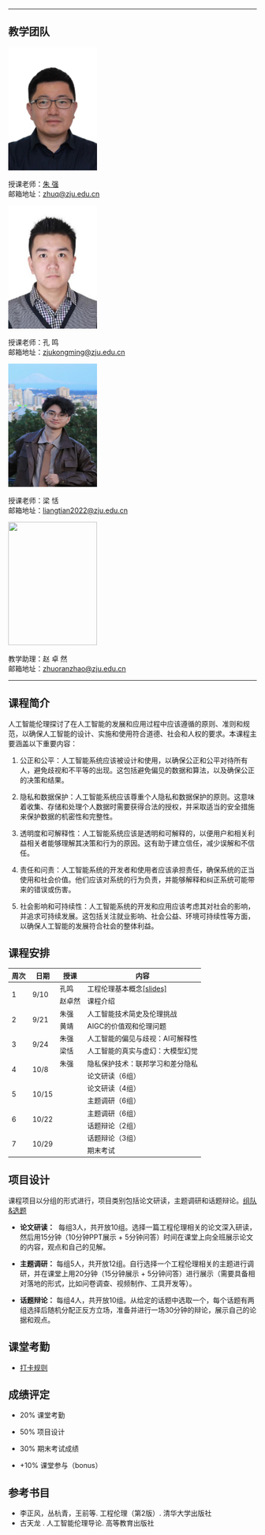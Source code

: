 <!-- <p align="center"><font size="10">工程伦理（Engineering Ethics）</font></p>
<p align="center"><font size="5">2024年秋季</font></p>
<p align="center"><font size="5">周二11-14节 玉泉教7-506</font></p> -->
---

## 教学团队

<img src="resource/zhuq.jpg" width="180" height="250">

授课老师：[朱  强](https://person.zju.edu.cn/zhuq?ivk_sa=1025922p)  
邮箱地址：<zhuq@zju.edu.cn>

<img src="resource/km.jpg" width="180" height="250">

授课老师：孔  鸣  
邮箱地址：<zjukongming@zju.edu.cn>

<img src="resource/lt.jpg" width="180" height="250">

授课老师：梁  恬  
邮箱地址：<liangtian2022@zju.edu.cn>

<img src="resource/zzr.jpg" width="180" height="250">

教学助理：赵  卓  然  
邮箱地址：<zhuoranzhao@zju.edu.cn>

---

## 课程简介

人工智能伦理探讨了在人工智能的发展和应用过程中应该遵循的原则、准则和规范，以确保人工智能的设计、实施和使用符合道德、社会和人权的要求。本课程主要涵盖以下重要内容：

1. 公正和公平：人工智能系统应该被设计和使用，以确保公正和公平对待所有人，避免歧视和不平等的出现。这包括避免偏见的数据和算法，以及确保公正的决策和结果。

2. 隐私和数据保护：人工智能系统应该尊重个人隐私和数据保护的原则。这意味着收集、存储和处理个人数据时需要获得合法的授权，并采取适当的安全措施来保护数据的机密性和完整性。

3. 透明度和可解释性：人工智能系统应该是透明和可解释的，以便用户和相关利益相关者能够理解其决策和行为的原因。这有助于建立信任，减少误解和不信任。

4. 责任和问责：人工智能系统的开发者和使用者应该承担责任，确保系统的正当使用和社会价值。他们应该对系统的行为负责，并能够解释和纠正系统可能带来的错误或伤害。

5. 社会影响和可持续性：人工智能系统的开发和应用应该考虑其对社会的影响，并追求可持续发展。这包括关注就业影响、社会公益、环境可持续性等方面，以确保人工智能的发展符合社会的整体利益。


## 课程安排

<table>
<thead>
  <tr>
    <th>周次</th>
    <th>日期</th>
    <th>授课</th>
    <th>内容</th>
  </tr>
</thead>
<tbody>
  <tr>
    <td rowspan="2">1</td>
    <td rowspan="2">9/10</td>
    <td>孔鸣</td>
    <td>工程伦理基本概念<a href="https://alidocs.dingtalk.com/i/nodes/EpGBa2Lm8azv5dwGsdNxrMOvWgN7R35y?utm_scene=person_space">[slides]</a></td>
  </tr>
  <tr>
    <td>赵卓然</td>
    <td>课程介绍</td>
  </tr>
  <tr>
    <td rowspan="2">2</td>
    <td rowspan="2">9/21</td>
    <td>朱强</td>
    <td>人工智能技术简史及伦理挑战</td>
  </tr>
  <tr>
    <td>黄靖</td>
    <td>AIGC的价值观和伦理问题</td>
  </tr>
  <tr>
    <td rowspan="2">3</td>
    <td rowspan="2">9/24</td>
    <td>朱强</td>
    <td>人工智能的偏见与歧视：AI可解释性</td>
  </tr>
  <tr>
    <td>梁恬</td>
    <td>人工智能的真实与虚幻：大模型幻觉</td>
  </tr>
  <tr>
    <td rowspan="2">4</td>
    <td rowspan="2">10/8</td>
    <td>朱强</td>
    <td>隐私保护技术：联邦学习和差分隐私</td>
  </tr>
  <tr>
    <td></td>
    <td>论文研读（6组）</td>
  </tr>
  <tr>
    <td rowspan="2">5</td>
    <td rowspan="2">10/15</td>
    <td></td>
    <td>论文研读（4组）</td>
  </tr>
  <tr>
    <td></td>
    <td>主题调研（6组）</td>
  </tr>
  <tr>
    <td rowspan="2">6</td>
    <td rowspan="2">10/22</td>
    <td></td>
    <td>主题调研（6组）</td>
  </tr>
  <tr>
    <td></td>
    <td>话题辩论（2组）</td>
  </tr>
  <tr>
    <td rowspan="2">7</td>
    <td rowspan="2">10/29</td>
    <td></td>
    <td>话题辩论（3组）</td>
  </tr>
  <tr>
    <td></td>
    <td>期末考试</td>
  </tr>

</tbody>
</table>

## 项目设计

课程项目以分组的形式进行，项目类别包括论文研读，主题调研和话题辩论。[组队&选题](https://alidocs.dingtalk.com/i/nodes/lyQod3RxJK3mjxPGtgxPyM49Jkb4Mw9r?utm_scene=person_space)

- **论文研读：**  每组3人，共开放10组。选择一篇工程伦理相关的论文深入研读，然后用15分钟（10分钟PPT展示 + 5分钟问答）时间在课堂上向全班展示论文的内容，观点和自己的见解。

- **主题调研：** 每组5人，共开放12组。自行选择一个工程伦理相关的主题进行调研，并在课堂上用20分钟（15分钟展示 + 5分钟问答）进行展示（需要具备相对落地的形式，比如问卷调查、视频制作、工具开发等）。

- **话题辩论：** 每组4人，共开放10组。从给定的话题中选取一个，每个话题有两组选择后随机分配正反方立场，准备并进行一场30分钟的辩论，展示自己的论据和观点。


## 课堂考勤

- [打卡规则](https://alidocs.dingtalk.com/i/nodes/93NwLYZXWygloLKncdBXP3M5JkyEqBQm?utm_scene=person_space)

## 成绩评定

- 20% 课堂考勤

- 50% 项目设计

- 30% 期末考试成绩

- +10% 课堂参与（bonus）

## 参考书目

- 李正风，丛杭青，王前等. 工程伦理（第2版）.  清华大学出版社
- 古天龙 . 人工智能伦理导论.  高等教育出版社
